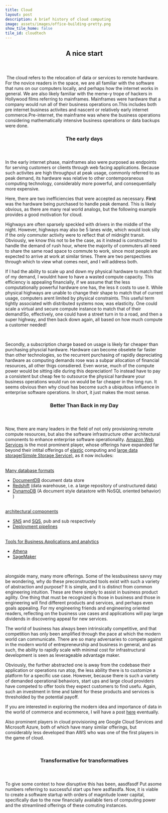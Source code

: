 ```yaml
---
title: Cloud
layout: post
description: A brief history of cloud computing
image: assets/images/office-building-pretty.png
show_tile_home: false
tile_id: cloudtech
---
```




























<section id="one">
	<div class="inner">
		<header class="major">
			<h2>A nice start</h2>
		</header>
	</div>
</section>
<section id="two" class="spotlights">
	<div class="content">
		<div class="inner">
			<p><span class="image left"><img src="{{ site.baseurl }}{% link assets/images/office-building-pretty.png %}" alt="" /></span>
		The cloud refers to the relocation of data or services to remote hardware. For the novice readers in the space, we are all familiar with the software that runs on our computers locally, and perhaps how the internet works in general. We are also likely familiar with the meme-y trope of hackers in Hollywood films referring to mainframes. Mainframes were hardware that a company would run all of their business operations on.This includes both pre internet business activites and nascent or relatively early internet commerce.Pre-internet, the mainframe was where the business operations considering mathematically intensive business operations or data backups were done. 
			</p>
		</div>
		<section>
			<header class="major">
				<h3>The early days</h3>
			</header>
			<p>In the early internet phase, mainframes also were purposed as endpoints for serving customers or clients through web facing applications.  Because such activites are high throughput at peak usage, commonly referred to as peak demand, its hardware was relative to other contemporaneous computing technology, considerably more powerful, and consequentially more expensive.</p>
			<p> Here, there are two inefficiencies that were accepted as necessary.
				<strong>First</strong> was the hardware being purchased to handle peak demand.  This is likely obvious, as there are many real world analogs, but the following example provides a good motivation for cloud.</p>
				<p>Highways are often sparsely speckled with drivers in the middle of the night. However, highways may also be 5 lanes wide, which would look silly if the only commuter activity were to reflect that of midnight transit. Obviously, we know this not to be the case, as it instead is constructed to handle the demand of rush hour, where the majority of commuters all need to share the same road space to commute to work, since most people are expected to arrive at work at similar times.  There are two perspectives through which to view what comes next, and I will address both.</p>
				<p>If I had the ability to scale up and down my physical hardware to match that of my demand, I wouldnt have to have a wasted compute capacity.	 This efficiency is appealing financially, if we assume that the less computationally powerful hardware one has, the less it costs to use it. While physical highways are unable to change their shape to match that of current usage, computers arent limited by physical constraints. This useful term tightly associated with distributed systems now, was elasticity. One could scale a virtual and secure compute instance to match that of their demand!So, effectively, one could have a street turn in to a road, and then a super highway, and then back down again, all based on how much compute a customer needed!</p>
				<br/>
				<p>Secondly, a subscription charge based on usage is likely far cheaper than purchasing physcial hardware. Hardware can become obselete far faster than other technologies, so the recurrent purchasing of rapidly depreciating hardware as computing demands rose was a subpar allocation of financial resources, all other thigs consdiered.  Even worse, much of the compute power would be sitting idle during this depreciation!  To instead have to pay a consistent but cheap fee to outsource the physical hardware your business operations would run on would be far cheaper in the long run.  It seems obvious then why cloud has become such a ubiquitous influence in enterprise software operations.  In short, it just makes the most sense.</p>
	</section>
	<section>
		<header class="major">
			<h3>Better Than Back in my Day</h3>
		</header>
		<p>Now, there are many leaders in the field of not only provisioning remote compute resources, but also the software infrastructure other architectural comonents to enhance enterprise software operationality. 
			<a href="{{ site.baseurl }}{% link AWS.md %}">Amazon Web Services</a> is the most prominent player, whose offerings have expanded far beyond their intital offerings of <a target="_blank"  href="https://aws.amazon.com">elastic</a> computing and <a target="_blank" href="https://aws.amazon.com/s3">large data storage(Simple Storage Service)</a>, as it now includes:</p>
		<br/>
		<a href="{{ site.baseurl }}{% link data-stores.md %}">Many database formats </a>
		<ul>
			<li><a  target="_blank" href="https://aws.amazon.com/documentdb/">DocumentDB</a> document data store</li>
			<li><a  target="_blank" href="https://aws.amazon.com/redshift">Redshift</a> (data warehouse, i.e. a large repository of unstructured data)</li>
			<li> <a  target="_blank" href="https://aws.amazon.com/dynamodb">DynamoDB</a> (A document style datastore with NoSQL oriented behavior) )</li>
			</ul>
		<br/>
		<a target="_blank" href="https://aws.amazon.com/architecture">architectural components</a>
		<ul>
			<li> <a target="_blank" href="https://aws.amazon.com/sns/">SNS</a> and <a  target="_blank" href="https://aws.amazon.com/sqs/">SQS</a>, pub and sub respectively
			</li>
			<li><a  target="_blank"href="https://aws.amazon.com/codedeploy/"> Deployment pipelines </a>
			</li>
			</ul>
			<br/>
		  <a  target="_blank" href="https://aws.amazon.com/business-applications">Tools for Business Applications and analytics</a>
		  <ul>
		  <li><a target="_blank" href="https://aws.amazon.com/athena/">Athena</a></li>
		  <li> <a  target="_blank"href="https://aws.amazon.com/sagemaker/">SageMaker</a></li>
		  </ul>
		  <br/>
		<p>alongside many, many more offerings. Some of the lessbusiness savvy may be wondering, why do these preconstructed tools exist with such a variety of abstraction and purpose?  It is simple, and it is distinct from common engineering intuition.  These are there simply to assist in business product agility. One thing that must be recognized is  those in business and those in engineering will find different products and services, and perhaps even goals appealing. For my engineering friends and engineering oriented readers, reflecting on the business use cases and applications will pay large dividends in discovering appeal for new services.</p>
		<p>The world of business has always been intrinsically competitive, and that competition has only been amplified through the pace at which the modern world can communicate. There are so many adversaries to compete against in the modern world of entrepreneurship and business in general, and as such, the ability to rapidly scale with minimal cost for infrastructural development is seen as leverageable advantage maker.</p>
		<p>Obviously, the further abstracted one is away from the codebase their application or operations run atop, the less ability there is to customize a platform for a specific use case.  However, because there is such a variety of demanded operational behaviors, start ups and large cloud providers have competed to offer tools they expect customers to find usefu.  Again, such an investment in time and talent for these products and services is thresholded by the potential payoff. </p>
		<p>If you are interested in exploring the modern idea and importance of data in the world of commerce and ecommerce, I will have a post <a href="{{ site.baseurl }}{% link data-and-business.md %} ">here</a> eventually.
		</p>
		<p>Also prominent players in cloud provisioning are Google Cloud Services and Microsoft Azure, both of which have many similar offerings, but considerably less developed than AWS who was one of the first players in the game of cloud.</p>
		<br/>
	</section>
	<section>
		<header class="major">
			<h3>Transformative for transformatives</h3>
		</header>
		<p>To give some context to how disruptive this has been, aasdfasdf Put asome numbers referring to successful start ups here asdfasdfa. Now, it is viable to create a software startup with orders of magnitude lower capital, specifically due to the now financially available tiers of computing power and the streamlined offerings of these comuting instances.</p> 
	</section>
